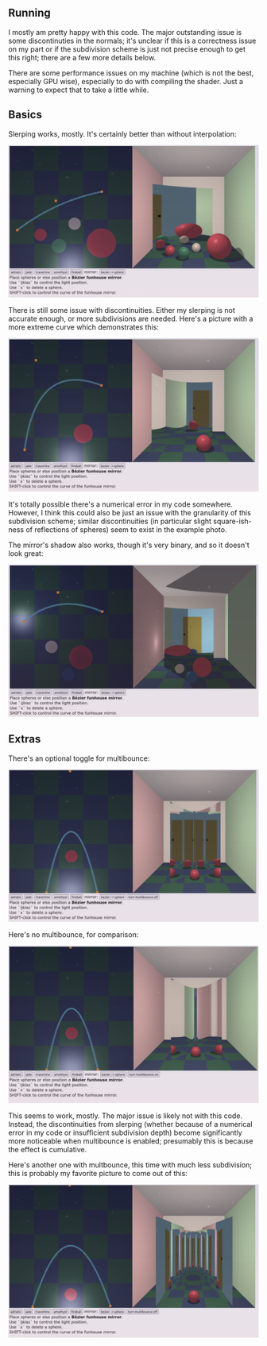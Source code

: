 ## Running

I mostly am pretty happy with this code. The major outstanding issue is some
discontinuties in the normals; it's unclear if this is a correctness issue on my
part or if the subdivision scheme is just not precise enough to get this right;
there are a few more details below.

There are some performance issues on my machine (which is not the best,
especially GPU wise), especially to do with compiling the shader. Just a warning
to expect that to take a little while.

## Basics

Slerping works, mostly. It's certainly better than without interpolation:

![Slerping](pics/slerping.png)

There is still some issue with discontinuities. Either my slerping is not
accurate enough, or more subdivisions are needed. Here's a picture with a more
extreme curve which demonstrates this:

![Slerping Discontinuities](pics/slerping-discontinuities.png)

It's totally possible there's a numerical error in my code somewhere. However, I
think this could also be just an issue with the granularity of this subdivision
scheme; similar discontinuities (in particular slight square-ish-ness of
reflections of spheres) seem to exist in the example photo.

The mirror's shadow also works, though it's very binary, and so it doesn't look
great:

![Shadows](pics/shadow.png)

## Extras

There's an optional toggle for multibounce:

![Multibounce](pics/multibounce.png)

Here's no multibounce, for comparison:

![No multibounce](pics/no-multibounce.png)

This seems to work, mostly. The major issue is likely not with this code.
Instead, the discontinuities from slerping (whether because of a numerical error
in my code or insufficient subdivision depth) become significantly more
noticeable when multibounce is enabled; presumably this is because the effect is
cumulative.

Here's another one with multbounce, this time with much less subdivision; this
is probably my favorite picture to come out of this:

![Multibounce 2](pics/multibounce2.png)
